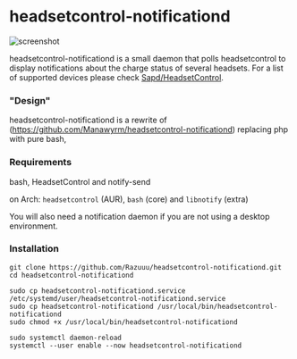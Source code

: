 # headsetcontrol-notificationd

![screenshot](https://screenshot.tbspace.de/jpcefkgwhvy.png)

headsetcontrol-notificationd is a small daemon that polls headsetcontrol to display notifications about the charge status of several headsets.
For a list of supported devices please check [Sapd/HeadsetControl](https://github.com/Sapd/HeadsetControl).

### "Design"
headsetcontrol-notificationd is a rewrite of (https://github.com/Manawyrm/headsetcontrol-notificationd) replacing php with pure bash,

### Requirements
bash, HeadsetControl and notify-send

on Arch: `headsetcontrol` (AUR), `bash` (core) and `libnotify` (extra)

You will also need a notification daemon if you are not using a desktop environment.

### Installation
```
git clone https://github.com/Razuuu/headsetcontrol-notificationd.git
cd headsetcontrol-notificationd

sudo cp headsetcontrol-notificationd.service /etc/systemd/user/headsetcontrol-notificationd.service
sudo cp headsetcontrol-notificationd /usr/local/bin/headsetcontrol-notificationd
sudo chmod +x /usr/local/bin/headsetcontrol-notificationd

sudo systemctl daemon-reload
systemctl --user enable --now headsetcontrol-notificationd
```
